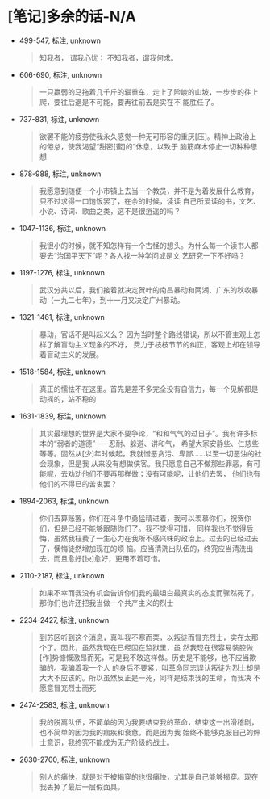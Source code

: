 # [笔记]多余的话-N/A


-   499-547, 标注, unknown

    > 知我者， 谓我心忧； 不知我者，谓我何求。

-   606-690, 标注, unknown

    > 一只羸弱的马拖着几千斤的辎重车，走上了险峻的山坡，一步步的往上爬，要往后退是不可能，要再往前去是实在不 能胜任了。

-   737-831, 标注, unknown

    > 欲罢不能的疲劳使我永久感觉一种无可形容的重厌[压]。精神上政治上的倦怠，使我渴望“甜密[蜜]的”休息，以致于 脑筋麻木停止一切种种思想

-   878-988, 标注, unknown

    > 我愿意到随便一个小市镇上去当一个教员，并不是为着发展什么教育，只不过求得一口饱饭罢了，在余的时候，读读 自己所爱读的书，文艺、小说、诗词、歌曲之类，这不是很逍遥的吗？

-   1047-1136, 标注, unknown

    > 我很小的时候，就不知怎样有一个古怪的想头。为什么每一个读书人都要去“治国平天下”呢？各人找一种学问或是文 艺研究一下不好吗？

-   1197-1276, 标注, unknown

    > 武汉分共以后，我们接着就决定贺叶的南昌暴动和两湖、广东的秋收暴动（一九二七年），到十一月又决定广州暴动。

-   1321-1461, 标注, unknown

    > 暴动，官话不是叫起义么？ <span class="org-target" id="org-target--chapter-3-html-zybooknote-summary"></span>因为当时整个路线错误，所以不管主观上怎样了解盲动主义现象的不好， 费力于枝枝节节的纠正，客观上却在领导着盲动主义的发展。

-   1518-1584, 标注, unknown

    > 真正的懦怯不在这里。首先是差不多完全没有自信力，每一个见解都是动摇的，站不稳的

-   1631-1839, 标注, unknown

    > 其实最理想的世界是大家不要争论，“和和气气的过日子”。我有许多标本的“弱者的道德”-&#x2013;&#x2014;忍耐、躲避、讲和气， 希望大家安静些、仁慈些等等。固然从[少]年时候起，我就憎恶贪污、卑鄙&#x2026;&#x2026;以至一切恶浊的社会现象，但是我 从来没有想做侠客。我只愿意自己不做那些罪恶，有可能呢，去劝劝他们不要再那样做；没有可能呢，让他们去罢， 他们也有他们的不得已的苦衷罢？

-   1894-2063, 标注, unknown

    > 你们去算账罢，你们在斗争中勇猛精进着，我可以羡慕你们，祝贺你们，但是已经不能够跟随你们了。我不觉得可惜， 同样我也不觉得后悔，虽然我枉费了一生心力在我所不感兴味的政治上。过去的已经过去了，懊悔徒然增加现在的烦 恼。应当清洗出队伍的，终究应当清洗出去，而且愈好[快]愈好，更用不着可惜。

-   2110-2187, 标注, unknown

    > 如果不幸而我没有机会告诉你们我的最坦白最真实的态度而骤然死了，那你们也许还把我当做一个共产主义的烈士

-   2234-2427, 标注, unknown

    > 到苏区听到这个消息，真叫我不寒而栗，以叛徒而冒充烈士，实在太那个了。因此，虽然我现在已经囚在监狱里，虽 然我现在很容易装腔做[作]势慷慨激昂而死，可是我不敢这样做。历史是不能够，也不应当欺骗的。我骗着我一个人 的身后不要紧，叫革命同志误认叛徒为烈士却是大大不应该的。所以虽然反正是一死，同样是结束我的生命，而我决 不愿意冒充烈士而死

-   2474-2583, 标注, unknown

    > 我的脱离队伍，不简单的因为我要结束我的革命，结束这一出滑稽剧，也不简单的因为我的痼疾和衰惫，而是因为我 始终不能够克服自己的绅士意识，我终究不能成为无产阶级的战士。

-   2630-2700, 标注, unknown

    > 别人的痛快，就是对于被揭穿的也很痛快，尤其是自己能够揭穿。现在我丢掉了最后一层假面具。

